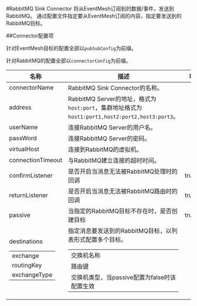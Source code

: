 #RabbitMQ Sink Connector
将从EventMesh订阅到的数据/事件，发送到RabbitMQ。
通过配置文件指定要从EventMesh订阅的内容，指定要发送到的RabbitMQ目标。

##Connector配置项

针对EventMesh目标的配置全部以`pubSubConfig`为前缀。

针对RabbitMQ的配置全部以`connectorConfig`为前缀。

| 名称                                                                                                                      | 描述                                                                                                                                        | 可选值        | 默认值        |
|-------------------------------------------------------------------------------------------------------------------------|-------------------------------------------------------------------------------------------------------------------------------------------|------------|------------|
| connectorName                                                                                                           | RabbitMQ Sink Connector的名称。                                                                                                               |            |            |
| address                                                                                                                 | RabbitMQ Server的地址，格式为`host:port`，集群地址格式为`host1:port1,host2:port2,host3:port3`。                                                           |            |            |
| userName                                                                                                                | 连接RabbitMQ Server的用户名。                                                                                                                    |            |            |
| passWord                                                                                                                | 连接RabbitMQ Server的密码。                                                                                                                     |            |            |
| virtualHost                                                                                                             | 连接到RabbitMQ的虚拟机。                                                                                                                          |            | /          |
| connectionTimeout                                                                                                       | 与RabbitMQ建立连接的超时时间。                                                                                                                       |            | 10000ms    |
| confirmListener                                                                                                         | 是否开启当消息无法被RabbitMQ处理时的回调                                                                                                                  | true,false | false      |
| returnListener                                                                                                          | 是否开启当消息无法被RabbitMQ路由时的回调                                                                                                                  | true,false | false      |
| passive                                                                                                                 | 当指定的RabbitMQ目标不存在时，是否创建目标                                                                                                                 | true,false | true：表示不创建 |
| destinations<table><tr><td>exchange</td></tr><tr><td>routingKey</td></tr><tr><td>exchangeType</td></tr></tbody></table> | 指定消息要发送到的RabbitMQ目标，以列表形式配置多个目标。<table><tr><td>交换机名称</td></tr><tr><td>路由键</td></tr><tr><td>交换机类型，当passive配置为false时该配置生效</td></tr></table> |            |            |
